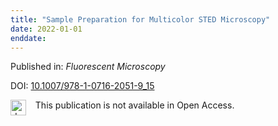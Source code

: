 ```yaml
---
title: "Sample Preparation for Multicolor STED Microscopy"
date: 2022-01-01
enddate:
---
```


Published in: *Fluorescent Microscopy*

DOI: [10.1007/978-1-0716-2051-9_15](https://doi.org/10.1007/978-1-0716-2051-9_15)

<img src="https://upload.wikimedia.org/wikipedia/commons/thumb/0/0e/Closed_Access_logo_transparent.svg/1200px-Closed_Access_logo_transparent.svg.png" alt="drawing" width="25" align="left"/> &nbsp;&nbsp;&nbsp;This publication is not available in Open Access.


